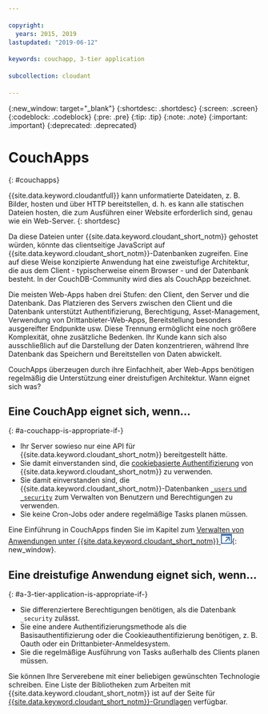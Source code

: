 ```yaml
---

copyright:
  years: 2015, 2019
lastupdated: "2019-06-12"

keywords: couchapp, 3-tier application

subcollection: cloudant

---
```


{:new_window: target="_blank"}
{:shortdesc: .shortdesc}
{:screen: .screen}
{:codeblock: .codeblock}
{:pre: .pre}
{:tip: .tip}
{:note: .note}
{:important: .important}
{:deprecated: .deprecated}

<!-- Acrolinx: 2018-05-07 -->

# CouchApps
{: #couchapps}

{{site.data.keyword.cloudantfull}} kann unformatierte Dateidaten, z. B. Bilder,
hosten und über HTTP bereitstellen, d. h. es kann alle statischen Dateien hosten, die zum Ausführen
einer Website erforderlich sind, genau wie ein Web-Server.
{: shortdesc}

Da diese Dateien unter {{site.data.keyword.cloudant_short_notm}} gehostet würden,
könnte das clientseitige JavaScript auf {{site.data.keyword.cloudant_short_notm}}-Datenbanken zugreifen.
Eine auf diese Weise konzipierte Anwendung hat eine zweistufige Architektur,
die aus dem Client - typischerweise einem Browser - und der Datenbank besteht.
In der CouchDB-Community wird dies als CouchApp bezeichnet.

Die meisten Web-Apps haben drei Stufen:
den Client,
den Server
und die Datenbank.
Das Platzieren des Servers zwischen den Client und die Datenbank unterstützt Authentifizierung,
Berechtigung,
Asset-Management,
Verwendung von Drittanbieter-Web-Apps,
Bereitstellung besonders ausgereifter Endpunkte
usw.
Diese Trennung ermöglicht eine noch größere Komplexität, ohne zusätzliche Bedenken.
Ihr Kunde kann sich also ausschließlich auf die Darstellung der Daten konzentrieren,
während Ihre Datenbank das Speichern und Bereitstellen von Daten abwickelt.

CouchApps überzeugen durch ihre Einfachheit,
aber Web-Apps benötigen regelmäßig die Unterstützung einer dreistufigen Architektur.
Wann eignet sich was?

## Eine CouchApp eignet sich, wenn...
{: #a-couchapp-is-appropriate-if-}

-   Ihr Server sowieso nur eine API für {{site.data.keyword.cloudant_short_notm}} bereitgestellt hätte.
-   Sie damit einverstanden sind, die [cookiebasierte Authentifizierung](/docs/services/Cloudant?topic=cloudant-authentication#cookie-authentication)
    von {{site.data.keyword.cloudant_short_notm}} zu verwenden.
-   Sie damit einverstanden sind, die {{site.data.keyword.cloudant_short_notm}}-Datenbanken
    [`_users` und `_security`](/docs/services/Cloudant?topic=cloudant-authorization#using-the-_users-database-with-cloudant-nosql-db)
    zum Verwalten von Benutzern und Berechtigungen zu verwenden.
-   Sie keine Cron-Jobs oder andere regelmäßige Tasks planen müssen.

Eine Einführung in CouchApps finden Sie im Kapitel zum
[Verwalten von Anwendungen unter {{site.data.keyword.cloudant_short_notm}} ![Symbol für externen Link](../images/launch-glyph.svg "Symbol für externen Link")](https://cloudant.com/blog/app-management/){: new_window}.

## Eine dreistufige Anwendung eignet sich, wenn...
{: #a-3-tier-application-is-appropriate-if-}

-   Sie differenziertere Berechtigungen benötigen, als die Datenbank `_security` zulässt.
-   Sie eine andere Authentifizierungsmethode als die Basisauthentifizierung oder die Cookieauthentifizierung benötigen, z. B. Oauth oder ein Drittanbieter-Anmeldesystem.
-   Sie die regelmäßige Ausführung von Tasks außerhalb des Clients planen müssen.

Sie können Ihre Serverebene mit einer beliebigen gewünschten Technologie schreiben.
Eine Liste der Bibliotheken zum Arbeiten mit {{site.data.keyword.cloudant_short_notm}} ist auf der Seite für [{{site.data.keyword.cloudant_short_notm}}-Grundlagen](/docs/services/Cloudant?topic=cloudant-client-libraries#client-libraries) verfügbar.
